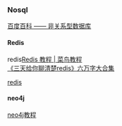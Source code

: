 ### Nosql

[百度百科 —— 非关系型数据库](https://baike.baidu.com/item/NoSQL/8828247?fr=aladdin)



#### Redis

redis[Redis 教程 | 菜鸟教程](https://www.runoob.com/redis/redis-tutorial.html) <br>[《三天给你聊清楚redis》六万字大合集](https://fantianzuo.blog.csdn.net/article/details/114827837)

[redis](https://mp.weixin.qq.com/s/lsOYc2pxXo1vYs8_E0R3uQ)

#### neo4j

[neo4j教程](https://www.cnblogs.com/alltoforever/p/12678474.html)

